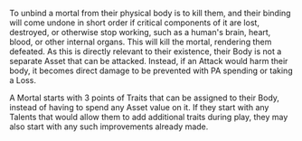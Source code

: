 To unbind a mortal from their physical body is to kill them, and their binding will come undone in short order if critical components of it are lost, destroyed, or otherwise stop working, such as a human's brain, heart, blood, or other internal organs. This will kill the mortal, rendering them defeated. As this is directly relevant to their existence, their Body is not a separate Asset that can be attacked. Instead, if an Attack would harm their body, it becomes direct damage to be prevented with PA spending or taking a Loss.

A Mortal starts with 3 points of Traits that can be assigned to their Body, instead of having to spend any Asset value on it. If they start with any Talents that would allow them to add additional traits during play, they may also start with any such improvements already made.